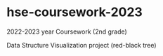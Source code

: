 # hse-coursework-2023
2022-2023 year Coursework (2nd grade)


Data Structure Visualization project
(red-black tree)
